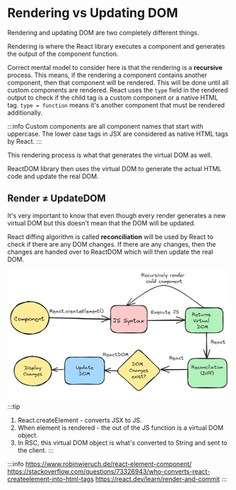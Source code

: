 # Rendering vs Updating DOM

Rendering and updating DOM are two completely different things.

Rendering is where the React library executes a component and generates the output of the component function.

Correct mental model to consider here is that the rendering is a **recursive** process. This means, if the rendering
a component contains another component, then that component will be rendered. This will be done until all custom
components are rendered. React uses the `type` field in the rendered output to check if the child tag is a
custom component or a native HTML tag. `type = function` means it's another component that must be rendered additionally.

:::info
Custom components are all component names that start with uppercase. The lower case tags in JSX are considered as
native HTML tags by React.
:::

This rendering process is what that generates the virtual DOM as well.

ReactDOM library then uses the virtual DOM to generate the actual HTML code and update the real DOM.

## Render ≠ UpdateDOM

It's very important to know that even though every render generates a new virtual DOM
but this doesn't mean that the DOM will be updated.

React diffing algorithm is called **reconciliation** will be used by React to check if there are any DOM changes.
If there are any changes, then the changes are handed over to ReactDOM which will then update the real DOM.

![Diagram](../../static/img/react-render.excalidraw.png)

:::tip

1. React.createElement - converts JSX to JS.
2. When element is rendered - the out of the JS function is a virtual DOM object.
3. In RSC, this virtual DOM object is what's converted to String and sent to the client.
   :::

:::info
https://www.robinwieruch.de/react-element-component/
https://stackoverflow.com/questions/73326943/who-converts-react-createelement-into-html-tags
https://react.dev/learn/render-and-commit
:::
